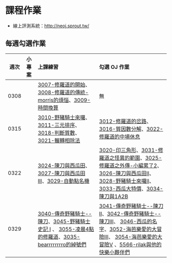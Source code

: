 # 課程作業

* 線上評測系統：http://neoj.sprout.tw/

## 每週勾選作業



| 週次   | 小專案   | 上課練習                                        | 勾選 OJ 作業                                 |
| :----: | :------- | :---------                                      | :---------                                   |
|  0308  |          | 	[3007-修羅道的開始](https://neoj.sprout.tw/problem/3007/)、[3008-修羅道的傳統-morris的煩惱](https://neoj.sprout.tw/problem/3008/)、[3009-時間換算](https://neoj.sprout.tw/problem/3009/)	 | 	無	  |
|  0315  |          | [3010-野豬騎士來囉](https://neoj.sprout.tw/problem/3010/)、[3011-三元排序](https://neoj.sprout.tw/problem/3011/)、[3018-判斷質數](https://neoj.sprout.tw/problem/3018/)、[3021-輾轉相除法](https://neoj.sprout.tw/problem/3021/)	| [3012-修羅道的岔路](https://neoj.sprout.tw/problem/3012/)、[3016-質因數分解](https://neoj.sprout.tw/problem/3016/)、[3022-修羅道的中場休息](https://neoj.sprout.tw/problem/3022/)	|
|  0322  |          | [3024-陳刀與西瓜田](https://neoj.sprout.tw/problem/3024/)、[3027-陳刀與西瓜田III](https://neoj.sprout.tw/problem/3027/)、[3029-自動點名機](https://neoj.sprout.tw/problem/3029/)	| [3020-印三角形](https://neoj.sprout.tw/problem/3020/)、[3031-修羅道之怪異的範圍](https://neoj.sprout.tw/problem/3031/)、[3025-修羅道之外傳-小編累了2](https://neoj.sprout.tw/problem/3025/)、[3026-陳刀與西瓜田II](https://neoj.sprout.tw/problem/3026/)、[3028-野豬騎士來囉II](https://neoj.sprout.tw/problem/3028/)、[3033-西瓜大特價](https://neoj.sprout.tw/problem/3033/)、[3034-陳刀與1A2B](https://neoj.sprout.tw/problem/3034/)	|
|  0329  |          | [3040-傳奇野豬騎士--陳刀](https://neoj.sprout.tw/problem/3040/)、[3045-野豬騎士史記 I](https://neoj.sprout.tw/problem/3045/) 、 [3055-凌晨4點的修羅道](https://neoj.sprout.tw/problem/3055/)、[3035-bearrrrrrrro的綽號們](https://neoj.sprout.tw/problem/3035/) | [3041-傳奇野豬騎士--陳刀II](https://neoj.sprout.tw/problem/3041/)、[3042-傳奇野豬騎士--陳刀III](https://neoj.sprout.tw/problem/3042/)、 [3046-西瓜的名字](https://neoj.sprout.tw/problem/3046/)、[3052-海芭樂愛的大冒險III](https://neoj.sprout.tw/problem/3052/)、 [3054-海芭樂愛的大冒險V](https://neoj.sprout.tw/problem/3054/) 、[5566-rilak與他的快樂小夥伴們](https://neoj.sprout.tw/problem/5566/)|

